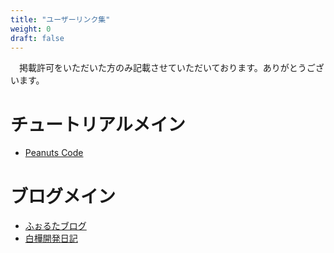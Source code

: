 ```yaml
---
title: "ユーザーリンク集"
weight: 0
draft: false
---
```


　掲載許可をいただいた方のみ記載させていただいております。ありがとうございます。

# チュートリアルメイン
- [Peanuts Code](https://www.peanuts-code.com/ja/)

# ブログメイン
- [ふぉるたブログ](https://faultun.com/)
- [白樺開発日記](https://devlog.birchgame.org/)